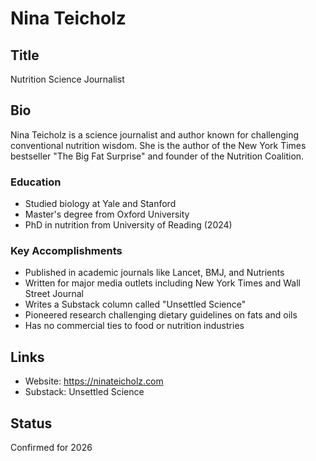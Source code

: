 # Nina Teicholz

## Title
Nutrition Science Journalist

## Bio
Nina Teicholz is a science journalist and author known for challenging conventional nutrition wisdom. She is the author of the New York Times bestseller "The Big Fat Surprise" and founder of the Nutrition Coalition.

### Education
- Studied biology at Yale and Stanford
- Master's degree from Oxford University
- PhD in nutrition from University of Reading (2024)

### Key Accomplishments
- Published in academic journals like Lancet, BMJ, and Nutrients
- Written for major media outlets including New York Times and Wall Street Journal
- Writes a Substack column called "Unsettled Science"
- Pioneered research challenging dietary guidelines on fats and oils
- Has no commercial ties to food or nutrition industries

## Links
- Website: https://ninateicholz.com
- Substack: Unsettled Science

## Status
Confirmed for 2026